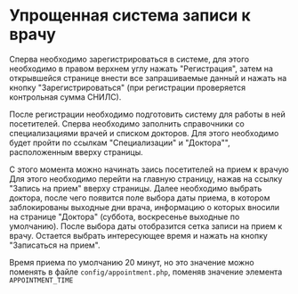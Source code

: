 # Упрощенная система записи к врачу

Сперва необходимо зарегистрироваться в системе, для этого необходимо в правом 
верхнем углу нажать "Регистрация", затем на открывшейся странице внести все
запрашиваемые данный и нажать на кнопку "Зарегистрироваться" (при регистрации проверяется
контрольная сумма СНИЛС).

После регистрации необходимо подготовить систему для работы в ней посетителей. 
Сперва необходимо заполнить справочники со специализациями врачей и списком докторов.
Для этого необходимо будет пройти по ссылкам "Специализации" и "Доктора"", расположенным
вверху страницы.

С этого момента можно начинать заись посетителей на прием к врачую Для этого необходимо перейти
на главную страницу, нажав на ссылку "Запись на прием" вверху страницы.
Далее необходимо выбрать доктора, после чего появится поле выбора даты приема, в котором заблокированы
выходные дни врача, информацию о которых вносили на странице "Доктора" (суббота, воскресенье выходные
по умолчанию). После выбора даты отобразится сетка записи на прием к врачу. Остается 
выбрать интересующее время и нажать на кнопку "Записаться на прием".

Время приема по умолчанию 20 минут, но это значение можно поменять в файле `config/appointment.php`, поменяв
значение элемента `APPOINTMENT_TIME`